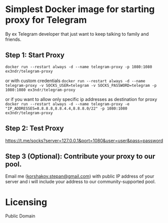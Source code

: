 # Simplest Docker image for starting proxy for Telegram 

By ex Telegram developer that just want to keep talking to family and friends.

## Step 1: Start Proxy

`
docker run --restart always -d --name telegram-proxy -p 1080:1080 ex3ndr/telegram-proxy
`

or with custom credentials
`
docker run --restart always -d --name telegram-proxy -v SOCKS_USER=telegram -v SOCKS_PASSWORD=telegram -p 1080:1080 ex3ndr/telegram-proxy
`

or if you want to allow only specific ip addresses as destination for proxy
`
docker run --restart always -d --name telegram-proxy -e "IP_ADDRESSES=8.8.8.8,8.8.4.4,8.8.8.0/22" -p 1080:1080 ex3ndr/telegram-proxy
`

## Step 2: Test Proxy
https://t.me/socks?server=127.0.0.1&port=1080&user=user&pass=password

## Step 3 (Optional): Contribute your proxy to our pool.

Email me (korshakov.stepan@gmail.com) with public IP address of your server and i will include your address to our community-supported pool.

# Licensing

Public Domain
